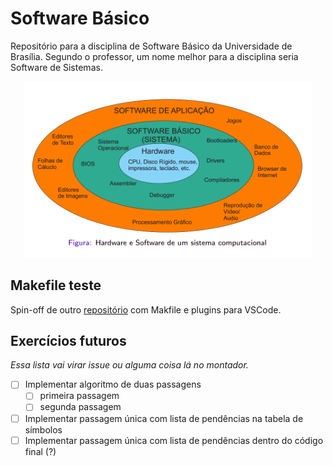# Software Básico
Repositório para a disciplina de Software Básico da Universidade de Brasília. Segundo o professor, um nome melhor para a disciplina seria Software de Sistemas.

<div style="text-align: center;" >
  <img width="460" src="./.github/sb-big-picture.png">
</div>


## Makefile teste
Spin-off de outro [repositório](./makefile-teste) com Makfile e
plugins para VSCode.


## Exercícios futuros

_Essa lista vai virar issue ou alguma coisa lá no montador._

- [ ] Implementar algoritmo de duas passagens
  - [ ] primeira passagem
  - [ ] segunda passagem

- [ ] Implementar passagem única com lista de pendências na tabela de símbolos
- [ ] Implementar passagem única com lista de pendências dentro do código final (?)
